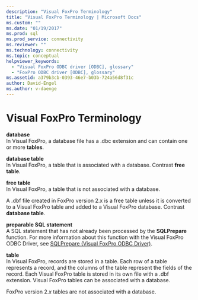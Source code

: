 ```yaml
---
description: "Visual FoxPro Terminology"
title: "Visual FoxPro Terminology | Microsoft Docs"
ms.custom: ""
ms.date: "01/19/2017"
ms.prod: sql
ms.prod_service: connectivity
ms.reviewer: ""
ms.technology: connectivity
ms.topic: conceptual
helpviewer_keywords: 
  - "Visual FoxPro ODBC driver [ODBC], glossary"
  - "FoxPro ODBC driver [ODBC], glossary"
ms.assetid: a379b3cb-0393-46e7-b03b-724a56d8f31c
author: David-Engel
ms.author: v-daenge
---
```

# Visual FoxPro Terminology
**database**  
 In Visual FoxPro, a database file has a .dbc extension and can contain one or more **tables**.  
  
 **database table**  
 In Visual FoxPro, a table that is associated with a database. Contrast **free table**.  
  
 **free table**  
 In Visual FoxPro, a table that is not associated with a database.  
  
 A .dbf file created in FoxPro version 2.x is a free table unless it is converted to a Visual FoxPro table and added to a Visual FoxPro database. Contrast **database table**.  
  
 **preparable SQL statement**  
 A SQL statement that has not already been processed by the **SQLPrepare** function. For more information about this function with the Visual FoxPro ODBC Driver, see [SQLPrepare (Visual FoxPro ODBC Driver)](../../odbc/microsoft/sqlprepare-visual-foxpro-odbc-driver.md).  
  
 **table**  
 In Visual FoxPro, records are stored in a table. Each row of a table represents a record, and the columns of the table represent the fields of the record. Each Visual FoxPro table is stored in its own file with a .dbf extension. Visual FoxPro tables can be associated with a database.  
  
 FoxPro version 2.*x* tables are not associated with a database.
